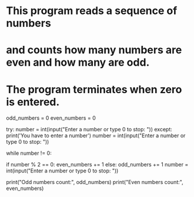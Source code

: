 # This program reads a sequence of numbers
# and counts how many numbers are even and how many are odd.
# The program terminates when zero is entered.

odd_numbers = 0
even_numbers = 0

try:
    number = int(input("Enter a number or type 0 to stop: "))
except:
    print('You have to enter a number')
    number = int(input("Enter a number or type 0 to stop: "))

while number != 0:
    
  if number % 2 == 0:
        even_numbers += 1
  else:
    odd_numbers += 1
    number = int(input("Enter a number or type 0 to stop: "))

print("Odd numbers count:", odd_numbers)
print("Even numbers count:", even_numbers)

